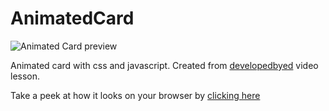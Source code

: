# AnimatedCard

<img stc="https://github.com/lucasfernandodev/AnimatedCard/blob/master/assets/img/screen.gif?raw=true" alt="Animated Card preview" style="margin: 0 auto;"/>

Animated card with css and javascript.
Created from <a href="https://github.com/developedbyed">developedbyed</a> video lesson.

Take a peek at how it looks on your browser by <a href="https://codepen.io/lucasfernandodev/pen/MWjgNpx">clicking here</a>
